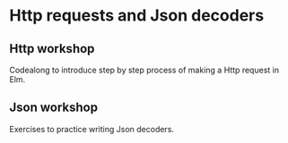 # Http requests and Json decoders

## Http workshop

Codealong to introduce step by step process of making a Http request in Elm.

## Json workshop

Exercises to practice writing Json decoders. 
